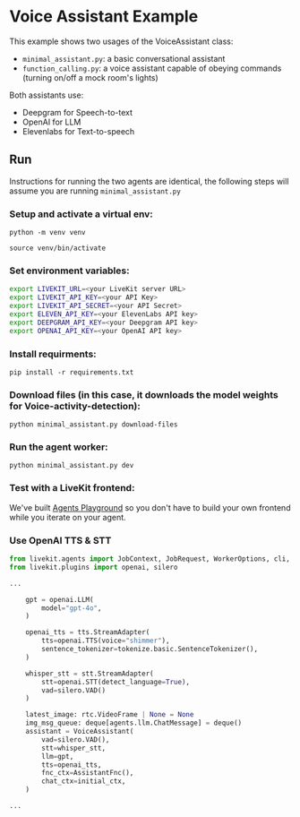 # Voice Assistant Example

This example shows two usages of the VoiceAssistant class:
- `minimal_assistant.py`: a basic conversational assistant
- `function_calling.py`: a voice assistant capable of obeying commands (turning on/off a mock room's lights)

Both assistants use:
- Deepgram for Speech-to-text
- OpenAI for LLM
- Elevenlabs for Text-to-speech

## Run
Instructions for running the two agents are identical, the following steps will assume you are running `minimal_assistant.py`

### Setup and activate a virtual env:

`python -m venv venv`

`source venv/bin/activate`

### Set environment variables:

```bash
export LIVEKIT_URL=<your LiveKit server URL>
export LIVEKIT_API_KEY=<your API Key>
export LIVEKIT_API_SECRET=<your API Secret>
export ELEVEN_API_KEY=<your ElevenLabs API key>
export DEEPGRAM_API_KEY=<your Deepgram API key>
export OPENAI_API_KEY=<your OpenAI API key>
```

### Install requirments:
`pip install -r requirements.txt`

### Download files (in this case, it downloads the model weights for Voice-activity-detection):

`python minimal_assistant.py download-files`

### Run the agent worker:

`python minimal_assistant.py dev`

### Test with a LiveKit frontend:

We've built [Agents Playground](https://agents-playground.livekit.io) so you don't have to build your own frontend while you iterate on your agent.

### Use OpenAI TTS & STT

```python
from livekit.agents import JobContext, JobRequest, WorkerOptions, cli, tokenize, tts, stt
from livekit.plugins import openai, silero

...

    gpt = openai.LLM(
        model="gpt-4o",
    )

    openai_tts = tts.StreamAdapter(
        tts=openai.TTS(voice="shimmer"),
        sentence_tokenizer=tokenize.basic.SentenceTokenizer(),
    )

    whisper_stt = stt.StreamAdapter(
        stt=openai.STT(detect_language=True),
        vad=silero.VAD()
    )

    latest_image: rtc.VideoFrame | None = None
    img_msg_queue: deque[agents.llm.ChatMessage] = deque()
    assistant = VoiceAssistant(
        vad=silero.VAD(),
        stt=whisper_stt,
        llm=gpt,
        tts=openai_tts,
        fnc_ctx=AssistantFnc(),
        chat_ctx=initial_ctx,
    )

...

```

